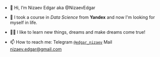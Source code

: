 - 👋 Hi, I’m Nizaev Edgar aka @NizaevEdgar
- 👀 I took a course in *Data Science* from **Yandex** and now I'm looking for myself in life.
- 👨‍💻 I like to learn new things, dreams and make dreams come true!

- 📫 How to reach me: Telegram [`@edgar_nizaev`](https://t.me)
                       Mail nizaev.edgar@gmail.com

<!---
NizaevEdgar/NizaevEdgar is a ✨ special ✨ repository because its `README.md` (this file) appears on your GitHub profile.
You can click the Preview link to take a look at your changes.
--->
